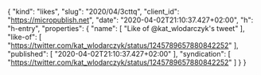 {
  "kind": "likes",
  "slug": "2020/04/3cttq",
  "client_id": "https://micropublish.net",
  "date": "2020-04-02T21:10:37.427+02:00",
  "h": "h-entry",
  "properties": {
    "name": [
      "Like of @kat_wlodarczyk's tweet"
    ],
    "like-of": [
      "https://twitter.com/kat_wlodarczyk/status/1245789657880842252"
    ],
    "published": [
      "2020-04-02T21:10:37.427+02:00"
    ],
    "syndication": [
      "https://twitter.com/kat_wlodarczyk/status/1245789657880842252"
    ]
  }
}
